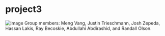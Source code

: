 # project3
![image](https://user-images.githubusercontent.com/38965016/78071352-facdc500-7362-11ea-80de-408e74c18075.png)
Group members: Meng Vang, Justin Trieschmann, Josh Zepeda, Hassan Lakis, Ray Becoskie, Abdullahi Abdirashid, and Randall Olson.
